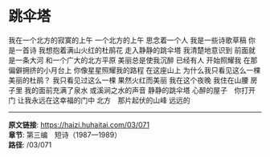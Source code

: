 # 跳伞塔

我在一个北方的寂寞的上午
一个北方的上午
思念着一个人
我是一些诗歌草稿
你是一首诗
我想抱着满山火红的杜鹃花
走入静静的跳伞塔
我清楚地意识到
前面就是一条大河
和一个广大的北方平原
美丽总是使我沉醉
已经有人
开始照耀我
在那偏僻拥挤的小月台上
你像星星照耀我的路程
在这座山上
为什么我只看见这么一棵
美丽的杜鹃？
我只看见过这么一棵
果然火红而美丽
我在这个夜晚
我住在山腰
房子里
我的面前充满了泉水
或溪涧之水的声音
静静的跳伞塔
心醉的屋子　你打开门
让我永远在这幸福的门中
北方　那片起伏的山峰
远远的

---

**原文链接**: https://haizi.huhaitai.com/03/071  
**章节**: 第三编　短诗（1987—1989）  
**路径**: /03/071
